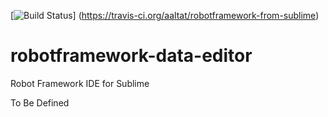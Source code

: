 [![Build Status](https://travis-ci.org/aaltat/robotframework-from-sublime.svg?branch=master)]
(https://travis-ci.org/aaltat/robotframework-from-sublime)

# robotframework-data-editor
Robot Framework IDE for Sublime

To Be Defined
